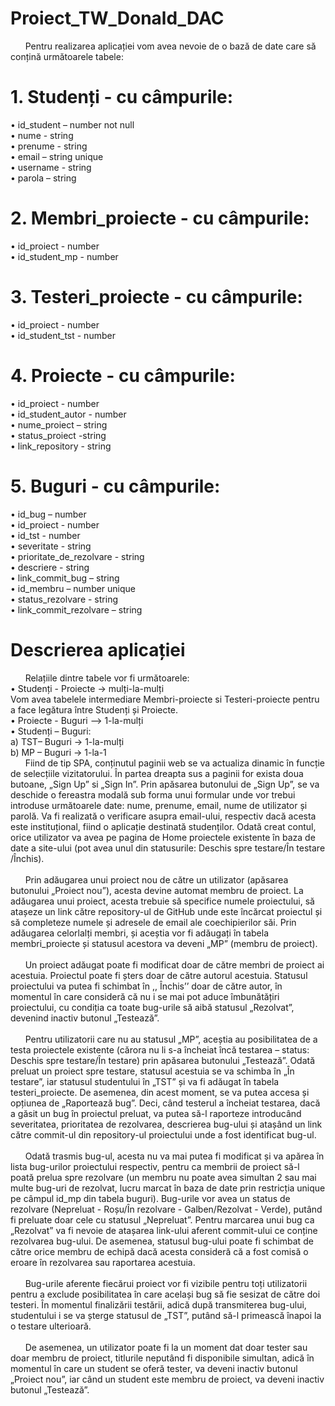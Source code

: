 # Proiect_TW_Donald_DAC
&nbsp;&nbsp;&nbsp;&nbsp;&nbsp;&nbsp;Pentru realizarea aplicației vom avea nevoie de o bază de date care să conțină următoarele tabele:
# 1.	Studenți - cu câmpurile:
•	id_student – number not null <br />
•	nume - string <br />
•	prenume - string <br />
•	email – string unique <br />
•	username - string <br />
•	parola – string <br />
# 2.	Membri_proiecte - cu câmpurile:
•	id_proiect - number <br />
•	id_student_mp - number <br />
# 3.	Testeri_proiecte - cu câmpurile:
•	id_proiect - number <br />
•	id_student_tst - number <br />
# 4.	Proiecte - cu câmpurile:
•	id_proiect - number <br />
•	id_student_autor - number <br />
•	nume_proiect – string <br />
•	status_proiect -string <br />
•	link_repository - string <br />
# 5.	Buguri - cu câmpurile:
•	id_bug – number <br />
•	id_proiect - number <br />
•	id_tst - number <br />
•	severitate - string <br />
•	prioritate_de_rezolvare - string <br />
•	descriere - string <br />
•	link_commit_bug – string <br />
•	id_membru – number unique <br />
•	status_rezolvare - string <br />
•	link_commit_rezolvare – string <br />
# Descrierea aplicației
&nbsp;&nbsp;&nbsp;&nbsp;&nbsp;&nbsp;Relațiile dintre tabele vor fi următoarele: <br />
•	Studenți - Proiecte -> mulți-la-mulți  <br />
Vom avea tabelele intermediare Membri-proiecte si Testeri-proiecte pentru a face legătura între Studenți și Proiecte. <br /> 
•	Proiecte - Buguri –> 1-la-mulți <br />
•	Studenți – Buguri: <br />
a)	TST– Buguri -> 1-la-mulți <br />
b)	MP – Buguri -> 1-la-1 <br />
&nbsp;&nbsp;&nbsp;&nbsp;&nbsp;&nbsp;Fiind de tip SPA, conținutul paginii web se va actualiza dinamic în funcție de selecțiile vizitatorului. În partea dreapta sus a paginii for exista doua butoane, „Sign Up” si „Sign In”. Prin apăsarea butonului de „Sign Up”, se va deschide o fereastra modală sub forma unui formular unde vor trebui introduse următoarele date: nume, prenume, email, nume de utilizator și parolă. Va fi realizată o verificare asupra email-ului, respectiv dacă acesta este instituțional, fiind o aplicație destinată studenților. Odată creat contul, orice utilizator va avea pe pagina de Home proiectele existente în baza de date a site-ului (pot avea unul din statusurile: Deschis spre testare/În testare /Închis). <br /><br/>
&nbsp;&nbsp;&nbsp;&nbsp;&nbsp;&nbsp;Prin adăugarea unui proiect nou de către un utilizator (apăsarea butonului „Proiect nou”), acesta devine automat membru de proiect. La adăugarea unui proiect, acesta trebuie să specifice numele proiectului, să atașeze un link către repository-ul de GitHub unde este încărcat proiectul și să completeze numele și adresele de email ale coechipierilor săi. Prin adăugarea celorlalți membri, și aceștia vor fi adăugați în tabela membri_proiecte și statusul acestora va deveni „MP” (membru de proiect). <br /><br/>
&nbsp;&nbsp;&nbsp;&nbsp;&nbsp;&nbsp;Un proiect adăugat poate fi modificat doar de către membri de proiect ai acestuia. Proiectul poate fi șters doar de către autorul acestuia. Statusul proiectului va putea fi schimbat în ,, Închis’’ doar de către autor, în momentul în care consideră că nu i se mai pot aduce îmbunătățiri proiectului, cu condiția ca toate bug-urile să aibă statusul „Rezolvat”, devenind inactiv butonul „Testează”. <br /><br/>
&nbsp;&nbsp;&nbsp;&nbsp;&nbsp;&nbsp;Pentru utilizatorii care nu au statusul „MP”, aceștia au posibilitatea de a testa proiectele existente (cărora nu li s-a încheiat încă testarea – status: Deschis spre testare/În testare) prin apăsarea butonului „Testează”. Odată preluat un proiect spre testare, statusul acestuia se va schimba în „În testare”, iar statusul studentului în „TST” și va fi adăugat în tabela testeri_proiecte. De asemenea, din acest moment, se va putea accesa și opțiunea de „Raportează bug”. Deci, când testerul a încheiat testarea, dacă a găsit un bug în proiectul preluat, va putea să-l raporteze introducând severitatea, prioritatea de rezolvarea, descrierea bug-ului și atașând un link către commit-ul din repository-ul proiectului unde a fost identificat bug-ul. <br /><br/>
&nbsp;&nbsp;&nbsp;&nbsp;&nbsp;&nbsp;Odată trasmis bug-ul, acesta nu va mai putea fi modificat și va apărea în lista bug-urilor proiectului respectiv, pentru ca membrii de proiect să-l poată prelua spre rezolvare (un membru nu poate avea simultan 2 sau mai multe bug-uri de rezolvat, lucru marcat în baza de date prin restricția unique pe câmpul id_mp din tabela buguri). Bug-urile vor avea un status de rezolvare (Nepreluat - Roșu/În rezolvare - Galben/Rezolvat - Verde), putând fi preluate doar cele cu statusul „Nepreluat”. Pentru marcarea unui bug ca „Rezolvat” va fi nevoie de atașarea link-ului aferent commit-ului ce conține rezolvarea bug-ului. De asemenea, statusul bug-ului poate fi schimbat de către orice membru de echipă dacă acesta consideră că a fost comisă o eroare în rezolvarea sau raportarea acestuia. <br /><br/>
&nbsp;&nbsp;&nbsp;&nbsp;&nbsp;&nbsp;Bug-urile aferente fiecărui proiect vor fi vizibile pentru toți utilizatorii pentru a exclude posibilitatea în care același bug să fie sesizat de către doi testeri. În momentul finalizării testării, adică după transmiterea bug-ului, studentului i se va șterge statusul de „TST”, putând să-l primească înapoi la o testare ulterioară. <br /><br/>
&nbsp;&nbsp;&nbsp;&nbsp;&nbsp;&nbsp;De asemenea, un utilizator poate fi la un moment dat doar tester sau doar membru de proiect, titlurile neputând fi disponibile simultan, adică în momentul în care un student se oferă tester, va deveni inactiv butonul „Proiect nou”, iar când un student este membru de proiect, va deveni inactiv butonul „Testează”.
